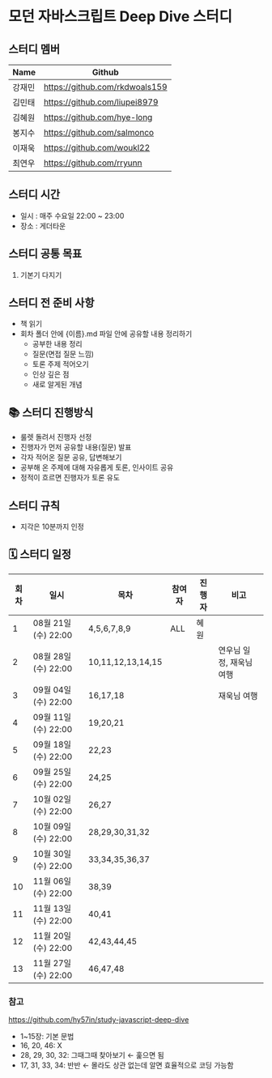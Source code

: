 # 모던 자바스크립트 Deep Dive 스터디

## 스터디 멤버
|Name|Github|
|---|---|
|강재민|https://github.com/rkdwoals159|
|김민태|https://github.com/liupei8979|
|김혜원|https://github.com/hye-long|
|봉지수|https://github.com/salmonco|
|이재욱|https://github.com/woukl22|
|최연우|https://github.com/rryunn|

## 스터디 시간
- 일시 : 매주 수요일 22:00 ~ 23:00
- 장소 : 게더타운

## 스터디 공통 목표
1. 기본기 다지기

## 스터디 전 준비 사항
- 책 읽기
- 회차 폴더 안에 {이름}.md 파일 안에 공유할 내용 정리하기
  - 공부한 내용 정리
  - 질문(면접 질문 느낌)
  - 토론 주제 적어오기
  - 인상 깊은 점
  - 새로 알게된 개념

## 📚 스터디 진행방식
- 룰렛 돌려서 진행자 선정
- 진행자가 먼저 공유할 내용(질문) 발표
- 각자 적어온 질문 공유, 답변해보기
- 공부해 온 주제에 대해 자유롭게 토론, 인사이트 공유
- 정적이 흐르면 진행자가 토론 유도

## 스터디 규칙
- 지각은 10분까지 인정

## 🗓 스터디 일정
| 회차  | 일시                | 목차                | 참여자               | 진행자           | 비고                       |
| ---- |--------------------|-------------------|-------------------|---------------|--------------------------|
| 1    | 08월 21일 (수) 22:00 | 4,5,6,7,8,9       | ALL | 혜원 | |
| 2    | 08월 28일 (수) 22:00 | 10,11,12,13,14,15 | | | 연우님 일정, 재욱님 여행 |
| 3    | 09월 04일 (수) 22:00 | 16,17,18          | | | 재욱님 여행 |
| 4    | 09월 11일 (수) 22:00 | 19,20,21          | | | |
| 5    | 09월 18일 (수) 22:00 | 22,23             | | | |
| 6    | 09월 25일 (수) 22:00 | 24,25             | | | |
| 7    | 10월 02일 (수) 22:00 | 26,27             | | | |
| 8    | 10월 09일 (수) 22:00 | 28,29,30,31,32    | | | |
| 9    | 10월 30일 (수) 22:00 | 33,34,35,36,37    | | | |
| 10   | 11월 06일 (수) 22:00 | 38,39             | | | |
| 11   | 11월 13일 (수) 22:00 | 40,41             | | | |
| 12   | 11월 20일 (수) 22:00 | 42,43,44,45       | | | |
| 13   | 11월 27일 (수) 22:00 | 46,47,48          | | | |

### 참고
https://github.com/hy57in/study-javascript-deep-dive

- 1~15장: 기본 문법
- 16, 20, 46: X
- 28, 29, 30, 32: 그때그때 찾아보기 ← 훑으면 됨
- 17, 31, 33, 34: 반반 ← 몰라도 상관 없는데 알면 효율적으로 코딩 가능함
